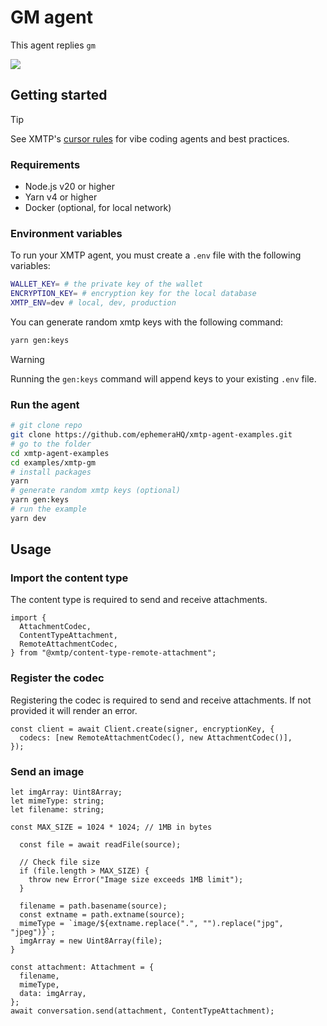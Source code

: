 # GM agent

This agent replies `gm`

![](./screenshot.png)

## Getting started

> [!TIP]
> See XMTP's [cursor rules](/.cursor/README.md) for vibe coding agents and best practices.

### Requirements

- Node.js v20 or higher
- Yarn v4 or higher
- Docker (optional, for local network)

### Environment variables

To run your XMTP agent, you must create a `.env` file with the following variables:

```bash
WALLET_KEY= # the private key of the wallet
ENCRYPTION_KEY= # encryption key for the local database
XMTP_ENV=dev # local, dev, production
```

You can generate random xmtp keys with the following command:

```bash
yarn gen:keys
```

> [!WARNING]
> Running the `gen:keys` command will append keys to your existing `.env` file.

### Run the agent

```bash
# git clone repo
git clone https://github.com/ephemeraHQ/xmtp-agent-examples.git
# go to the folder
cd xmtp-agent-examples
cd examples/xmtp-gm
# install packages
yarn
# generate random xmtp keys (optional)
yarn gen:keys
# run the example
yarn dev
```

## Usage

### Import the content type

The content type is required to send and receive attachments.

```tsx
import {
  AttachmentCodec,
  ContentTypeAttachment,
  RemoteAttachmentCodec,
} from "@xmtp/content-type-remote-attachment";
```

### Register the codec

Registering the codec is required to send and receive attachments. If not provided it will render an error.

```tsx
const client = await Client.create(signer, encryptionKey, {
  codecs: [new RemoteAttachmentCodec(), new AttachmentCodec()],
});
```

### Send an image

```tsx
let imgArray: Uint8Array;
let mimeType: string;
let filename: string;

const MAX_SIZE = 1024 * 1024; // 1MB in bytes

  const file = await readFile(source);

  // Check file size
  if (file.length > MAX_SIZE) {
    throw new Error("Image size exceeds 1MB limit");
  }

  filename = path.basename(source);
  const extname = path.extname(source);
  mimeType = `image/${extname.replace(".", "").replace("jpg", "jpeg")}`;
  imgArray = new Uint8Array(file);
}

const attachment: Attachment = {
  filename,
  mimeType,
  data: imgArray,
};
await conversation.send(attachment, ContentTypeAttachment);
```

